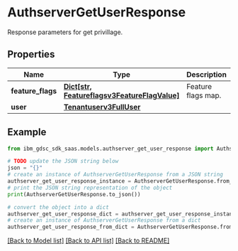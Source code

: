 # AuthserverGetUserResponse

Response parameters for get privillage.

## Properties

Name | Type | Description | Notes
------------ | ------------- | ------------- | -------------
**feature_flags** | [**Dict[str, Featureflagsv3FeatureFlagValue]**](Featureflagsv3FeatureFlagValue.md) | Feature flags map. | [optional] 
**user** | [**Tenantuserv3FullUser**](Tenantuserv3FullUser.md) |  | [optional] 

## Example

```python
from ibm_gdsc_sdk_saas.models.authserver_get_user_response import AuthserverGetUserResponse

# TODO update the JSON string below
json = "{}"
# create an instance of AuthserverGetUserResponse from a JSON string
authserver_get_user_response_instance = AuthserverGetUserResponse.from_json(json)
# print the JSON string representation of the object
print(AuthserverGetUserResponse.to_json())

# convert the object into a dict
authserver_get_user_response_dict = authserver_get_user_response_instance.to_dict()
# create an instance of AuthserverGetUserResponse from a dict
authserver_get_user_response_from_dict = AuthserverGetUserResponse.from_dict(authserver_get_user_response_dict)
```
[[Back to Model list]](../README.md#documentation-for-models) [[Back to API list]](../README.md#documentation-for-api-endpoints) [[Back to README]](../README.md)


